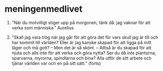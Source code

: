 # meningenmedlivet


1. "När du motvilligt stiger upp på morgonen, tänk då: jag vaknar för att verka som människa." Aurelius

2. "Skall jag vara trög när jag går för att göra det för vars skull jag är till och har kommit till världen? Eller är jag kanske skapad för att ligga på mitt läger och må gott? – Men det är så skönt. – Alltså är du skapad för att njuta och alls inte för att verka och göra nytta? Ser du då inte plantorna, sparvarna, myrorna, spindlarna och bina? Alla utför de sitt arbete och tjänar världen var och en på sitt sätt.” (forts)
